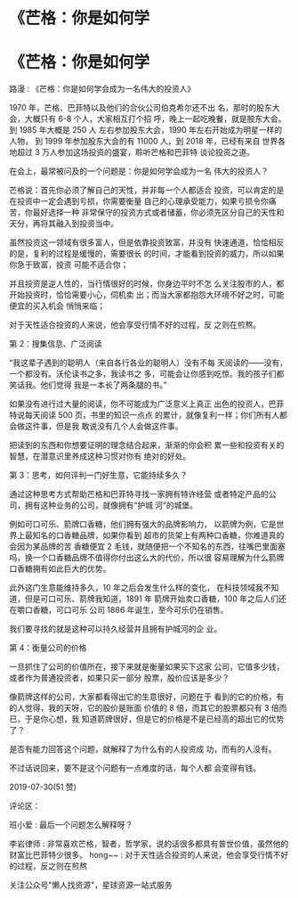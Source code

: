 # 《芒格：你是如何学

# 《芒格：你是如何学

路漫 : 《芒格：你是如何学会成为一名伟大的投资人》

1970 年，芒格、巴菲特以及他们的合伙公司伯克希尔还不出 名，那时的股东大会，大概只有 6-8 个人，大家相互打个招 呼，晚上一起吃晚餐，就是股东大会。到 1985 年大概是 250 人 左右参加股东大会，1990 年左右开始成为明星一样的人物， 到 1999 年参加股东大会的有 11000 人，到 2018 年，已经有来自 世界各地超过 3 万人参加这场投资的盛宴，聆听芒格和巴菲特 谈论投资之道。

在会上，最常被问及的一个问题是：你是如何学会成为一名 伟大的投资人？

芒格说：首先你必须了解自己的天性，并非每一个人都适合 投资，可以肯定的是在投资中一定会遇到亏损，你需要衡量 自己的心理承受能力，如果亏损令你痛苦，你最好选择一种 非常保守的投资方式或者储蓄，你必须先区分自己的天性和 天分，再将其融入到投资当中。

虽然投资这一领域有很多富人，但是依靠投资致富，并没有 快速通道，恰恰相反的是，复利的过程是缓慢的，需要很长 的时间，才能看到投资的威力，所以如果你急于致富，投资 可能不适合你；

并且投资是逆人性的，当行情很好的时候，你身边平时不怎 么关注股市的人，都开始投资时，恰恰需要小心，伺机卖 出；而当大家都抱怨大环境不好之时，可能便宜的买入机会 悄悄来临；

对于天性适合投资的人来说，他会享受行情不好的过程，反 之则在煎熬。

第 2：搜集信息、广泛阅读

“我这辈子遇到的聪明人（来自各行各业的聪明人）没有不每 天阅读的——没有，一个都没有。沃伦读书之多，我读书之 多，可能会让你感到吃惊。我的孩子们都笑话我。他们觉得 我是一本长了两条腿的书。”

如果没有进行过大量的阅读，你不可能成为广泛意义上真正 出色的投资人，巴菲特说每天阅读 500 页，书里的知识一点点 的累计，就像复利一样；你们所有人都会做这件事，但是我 敢说没有几个人会做这件事。

把读到的东西和你想要证明的理念结合起来，渐渐的你会积 累一些和投资有关的智慧，在潜意识里养成这种习惯对你有 绝对的好处。

第 3：思考，如何评判一门好生意，它能持续多久？

通过这种思考方式帮助芒格和巴菲特寻找一家拥有特许经营 或者特定产品的公司，拥有这种业务的公司，就像拥有“护城 河”的城堡。

例如可口可乐、箭牌口香糖，他们拥有强大的品牌影响力， 以箭牌为例，它是世界上最知名的口香糖品牌，如果你看到 超市的货架上有两种口香糖，你难道真的会因为某品牌的苦 香糖便宜 2 毛钱，就随便把一个不知名的东西，往嘴巴里面塞 吗，换一个口香糖品牌不值得你付出这么大的代价，所以很 容易理解为什么箭牌口香糖拥有如此巨大的优势。

此外这门生意能维持多久，10 年之后会发生什么样的变化， 在科技领域我不知道，但是可口可乐、箭牌我知道，1891 年 箭牌开始卖口香糖，100 年之后人们还在嚼口香糖，可口可乐 公司 1886 年诞生，至今可乐仍在销售。

我们要寻找的就是这种可以持久经营并且拥有护城河的企 业。

第 4：衡量公司的价格

一旦抓住了公司的价值所在，接下来就是衡量如果买下这家 公司，它值多少钱，或者作为普通投资者，如果只买一部分 股票，股价应该是多少？

像箭牌这样的公司，大家都看得出它的生意很好，问题在于 看到的它的价格，有的人觉得，我的天呀，它的股价是账面 价值的 8 倍，而其它的股票都只有 3 倍而已，于是你心想，我 知道箭牌很好，但是它的价格是不是已经高的超出它的优势 了？

是否有能力回答这个问题，就解释了为什么有的人投资成 功，而有的人没有。

不过话说回来，要不是这个问题有一点难度的话，每个人都 会变得有钱。

2019-07-30(51 赞)

评论区：

班小爱 : 最后一个问题怎么解释呀？

李岩律师 : 非常喜欢芒格，智者，哲学家，说的话很多都具有普世价值，虽然他的财富比巴菲特少很多。 hong~~ : 对于天性适合投资的人来说，他会享受行情不好的过程，反之则在煎熬

关注公众号"懒人找资源"，星球资源一站式服务